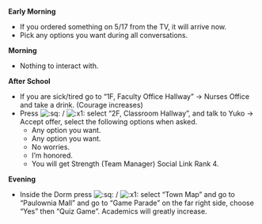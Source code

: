 **Early Morning**

- If you ordered something on 5/17 from the TV, it will arrive now.
- Pick any options you want during all conversations.

**Morning**

- Nothing to interact with.

**After School**

- If you are sick/tired go to “1F, Faculty Office Hallway” -> Nurses Office and take a drink. (Courage increases)
- Press ![:sq:](/assets/square.png) / ![:x1:](/assets/x1.png) select “2F, Classroom Hallway”, and talk to Yuko -> Accept offer, select the following options when asked.
  - Any option you want.
  - Any option you want.
  - No worries.
  - I’m honored.
  - You will get Strength (Team Manager) Social Link Rank 4.

**Evening**

- Inside the Dorm press ![:sq:](/assets/square.png) / ![:x1:](/assets/x1.png) select “Town Map” and go to “Paulownia Mall” and go to “Game Parade” on the far right side, choose “Yes” then “Quiz Game”. Academics will greatly increase.
